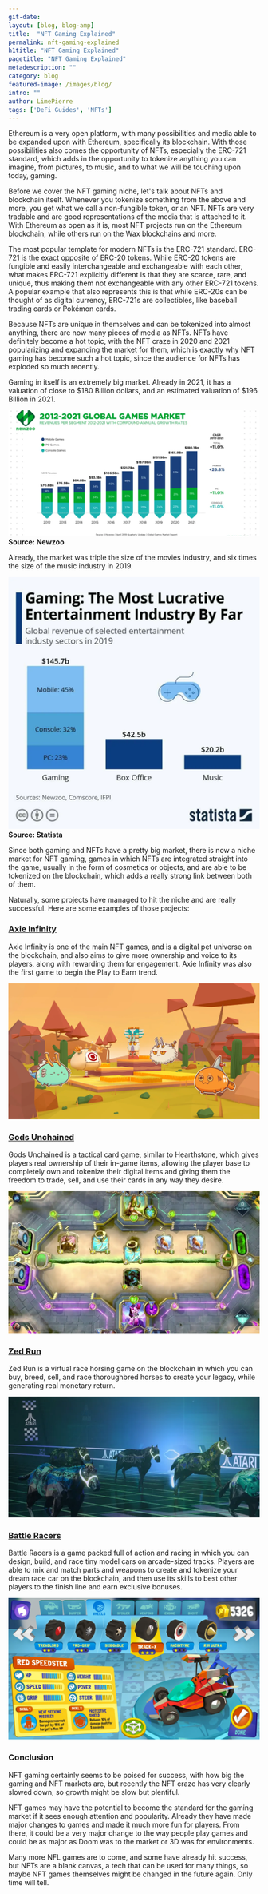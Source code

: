 ```yaml
---
git-date:
layout: [blog, blog-amp]
title:  "NFT Gaming Explained"
permalink: nft-gaming-explained
h1title: "NFT Gaming Explained"
pagetitle: "NFT Gaming Explained"
metadescription: ""
category: blog
featured-image: /images/blog/
intro: ""
author: LimePierre
tags: ['DeFi Guides', 'NFTs']
---
```


Ethereum is a very open platform, with many possibilities and media able to be expanded upon with Ethereum, specifically its blockchain. With those possibilities also comes the opportunity of NFTs, especially the ERC-721 standard, which adds in the opportunity to tokenize anything you can imagine, from pictures, to music, and to what we will be touching upon today, gaming.

Before we cover the NFT gaming niche, let's talk about NFTs and blockchain itself. Whenever you tokenize something from the above and more, you get what we call a non-fungible token, or an NFT. NFTs are very tradable and are good representations of the media that is attached to it. With Ethereum as open as it is, most NFT projects run on the Ethereum blockchain, while others run on the Wax blockchains and more.

The most popular template for modern NFTs is the ERC-721 standard. ERC-721 is the exact opposite of ERC-20 tokens. While ERC-20 tokens are fungible and easily interchangeable and exchangeable with each other, what makes ERC-721 explicitly different is that they are scarce, rare, and unique, thus making them not exchangeable with any other ERC-721 tokens. A popular example that also represents this is that while ERC-20s can be thought of as digital currency,  ERC-721s are collectibles, like baseball trading cards or Pokémon cards. 

Because NFTs are unique in themselves and can be tokenized into almost anything, there are now many pieces of media as NFTs. NFTs have definitely become a hot topic, with the NFT craze in 2020 and 2021 popularizing and expanding the market for them, which is exactly why NFT gaming has become such a hot topic, since the audience for NFTs has exploded so much recently. 

Gaming in itself is an extremely big market. Already in 2021, it has a valuation of close to $180 Billion dollars, and an estimated valuation of $196 Billion in 2021. 


![](/images/blog/nft-gaming-explained/image1.webp)
**Source: Newzoo**

Already, the market was triple the size of the movies industry, and six times the size of the music industry in 2019.

![](/images/blog/nft-gaming-explained/image2.webp)
**Source: Statista**

Since both gaming and NFTs have a pretty big market, there is now a niche market for NFT gaming, games in which NFTs are integrated straight into the game, usually in the form of cosmetics or objects, and are able to be tokenized on the blockchain, which adds a really strong link between both of them.

Naturally, some projects have managed to hit the niche and are really successful. Here are some examples of those projects:

### [Axie Infinity](https://axieinfinity.com/)

Axie Infinity is one of the main NFT games, and is a digital pet universe on the blockchain, and also aims to give more ownership and voice to its players, along with rewarding them for engagement. Axie Infinity was also the first game to begin the Play to Earn trend.

![](/images/blog/nft-gaming-explained/image3.webp)


### [Gods Unchained](https://www.godsunchained.com/)

Gods Unchained is a tactical card game, similar to Hearthstone, which gives players real ownership of their in-game items, allowing the player base to completely own and tokenize their digital items and giving them the freedom to trade, sell, and use their cards in any way they desire.

![](/images/blog/nft-gaming-explained/image4.webp)


### [Zed Run](zed.run)

Zed Run is a virtual race horsing game on the blockchain in which you can buy, breed, sell, and race thoroughbred horses to create your legacy, while generating real monetary return.

![](/images/blog/nft-gaming-explained/image5.webp)


### [Battle Racers](https://battleracers.io/)

Battle Racers is a game packed full of action and racing in which you can design, build, and race tiny model cars on arcade-sized tracks. Players are able to mix and match parts and weapons to create and tokenize your dream race car on the blockchain, and then use its skills to best other players to the finish line and earn exclusive bonuses.

![](/images/blog/nft-gaming-explained/image6.webp)


### Conclusion

NFT gaming certainly seems to be poised for success, with how big the gaming and NFT markets are, but recently the NFT craze has very clearly slowed down, so growth might be slow but plentiful. 

NFT games may have the potential to become the standard for the gaming market if it sees enough attention and popularity. Already they have made major changes to games and made it much more fun for players. From there, it could be a very major change to the way people play games and could be as major as Doom was to the market or 3D was for environments. 

Many more NFL games are to come, and some have already hit success, but NFTs are a blank canvas, a tech that can be used for many things, so maybe NFT games themselves might be changed in the future again. Only time will tell.